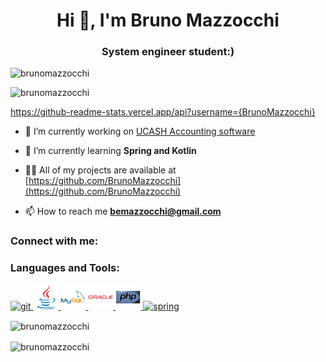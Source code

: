 
<h1 align="center">Hi 👋, I'm Bruno Mazzocchi</h1>
<h3 align="center">System engineer student:)</h3>

<p align="left"> <img src="https://komarev.com/ghpvc/?username=brunomazzocchi&label=Profile%20views&color=0e75b6&style=flat" alt="brunomazzocchi" /> </p>


<p align="left"> <img src="https://github-readme-stats.vercel.app/api?username=brunomazzocchi" alt="brunomazzocchi" /> </p>

https://github-readme-stats.vercel.app/api?username={BrunoMazzocchi}

- 🔭 I’m currently working on [UCASH Accounting software](https://github.com/ISW-IAW/UCASH)

- 🌱 I’m currently learning **Spring and Kotlin**

- 👨‍💻 All of my projects are available at [https://github.com/BrunoMazzocchi](https://github.com/BrunoMazzocchi)

- 📫 How to reach me **bemazzocchi@gmail.com**

<h3 align="left">Connect with me:</h3>
<p align="left">
</p>

<h3 align="left">Languages and Tools:</h3>
<p align="left"> <a href="https://git-scm.com/" target="_blank" rel="noreferrer"> <img src="https://www.vectorlogo.zone/logos/git-scm/git-scm-icon.svg" alt="git" width="40" height="40"/> </a> <a href="https://www.java.com" target="_blank" rel="noreferrer"> <img src="https://raw.githubusercontent.com/devicons/devicon/master/icons/java/java-original.svg" alt="java" width="40" height="40"/> </a> <a href="https://www.mysql.com/" target="_blank" rel="noreferrer"> <img src="https://raw.githubusercontent.com/devicons/devicon/master/icons/mysql/mysql-original-wordmark.svg" alt="mysql" width="40" height="40"/> </a> <a href="https://www.oracle.com/" target="_blank" rel="noreferrer"> <img src="https://raw.githubusercontent.com/devicons/devicon/master/icons/oracle/oracle-original.svg" alt="oracle" width="40" height="40"/> </a> <a href="https://www.php.net" target="_blank" rel="noreferrer"> <img src="https://raw.githubusercontent.com/devicons/devicon/master/icons/php/php-original.svg" alt="php" width="40" height="40"/> </a> <a href="https://spring.io/" target="_blank" rel="noreferrer"> <img src="https://www.vectorlogo.zone/logos/springio/springio-icon.svg" alt="spring" width="40" height="40"/> </a> </p>

<p><img align="center" src="https://github-readme-stats.vercel.app/api/top-langs?username=brunomazzocchi&show_icons=true&locale=en&layout=compact" alt="brunomazzocchi" /></p>

<p><img align="center" src="https://github-readme-streak-stats.herokuapp.com/?user=brunomazzocchi&" alt="brunomazzocchi" /></p>
